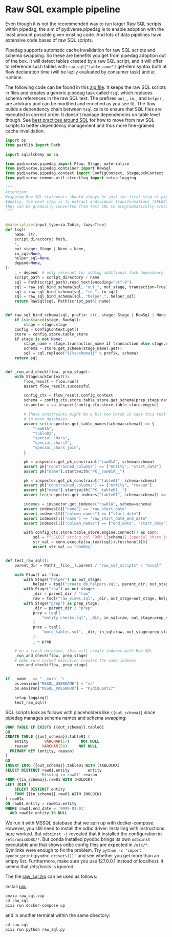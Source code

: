 # Raw SQL example pipeline

Even though it is not the recommended way to run larger Raw SQL scripts within pipedag, the aim of
pydiverse.pipedag is to enable adoption with the least amount possible given existing code. And lots of data pipelines
have extensive code bases of raw SQL scripts.

Pipedag supports automatic cache invalidation for raw SQL scripts and schema swapping. So these are benefits you get
from pipedag adoption out of the box. It will detect tables created by a raw SQL script, and it will offer to reference
such tables with `raw_sql["table_name"]` get-item syntax both at flow declaration time (will be lazily evaluated by
consumer task) and at runtime.

The following code can be found in this [zip file](raw_sql.zip). It keeps the raw SQL scripts in files and creates
a generic pipedag task called `tsql` which replaces schema references in the raw SQL text. The prefixes `out_`, `in_`,
and `helper_` are arbitrary and can be modified and enriched as you see fit. The flow builds a dependency chain between
`tsql` calls to ensure that SQL files are executed in correct order. It doesn't manage dependencies on table level though.
See [best practices around SQL](best_practices_sql) for how to move from raw SQL scripts to better dependency management
and thus more fine-grained cache invalidation.

```python
import os
from pathlib import Path

import sqlalchemy as sa

from pydiverse.pipedag import Flow, Stage, materialize
from pydiverse.pipedag.container import RawSql
from pydiverse.pipedag.context import ConfigContext, StageLockContext
from pydiverse.common.util.structlog import setup_logging

"""
Attention:
Wrapping Raw SQL statements should always be just the first step of pipedag adoption.
Ideally, the next step is to extract individual transformations (SELECT statements) so
they can be gradually converted from text SQL to programmatically created SQL (python).
"""


@materialize(input_type=sa.Table, lazy=True)
def tsql(
    name: str,
    script_directory: Path,
    *,
    out_stage: Stage | None = None,
    in_sql=None,
    helper_sql=None,
    depend=None,
):
    _ = depend  # only relevant for adding additional task dependency
    script_path = script_directory / name
    sql = Path(script_path).read_text(encoding="utf-8")
    sql = raw_sql_bind_schema(sql, "out_", out_stage, transaction=True)
    sql = raw_sql_bind_schema(sql, "in_", in_sql)
    sql = raw_sql_bind_schema(sql, "helper_", helper_sql)
    return RawSql(sql, Path(script_path).name)


def raw_sql_bind_schema(sql, prefix: str, stage: Stage | RawSql | None, *, transaction=False):
    if isinstance(stage, RawSql):
        stage = stage.stage
    config = ConfigContext.get()
    store = config.store.table_store
    if stage is not None:
        stage_name = stage.transaction_name if transaction else stage.name
        schema = store.get_schema(stage_name).get()
        sql = sql.replace("{{%sschema}}" % prefix, schema)
    return sql


def _run_and_check(flow, prep_stage):
    with StageLockContext():
        flow_result = flow.run()
        assert flow_result.successful

        config_ctx = flow_result.config_context
        schema = config_ctx.store.table_store.get_schema(prep_stage.name).get()
        inspector = sa.inspect(config_ctx.store.table_store.engine)

        # these constraints might be a bit too harsh in case this test is extended
        # to more databases
        assert set(inspector.get_table_names(schema=schema)) == {
            "raw01A",
            "table01",
            "special_chars",
            "special_chars2",
            "special_chars_join",
        }

        pk = inspector.get_pk_constraint("raw01A", schema=schema)
        assert pk["constrained_columns"] == ["entity", "start_date"]
        assert pk["name"].startswith("PK__raw01A__")

        pk = inspector.get_pk_constraint("table01", schema=schema)
        assert pk["constrained_columns"] == ["entity", "reason"]
        assert pk["name"].startswith("PK__table01__")
        assert len(inspector.get_indexes("table01", schema=schema)) == 0

        indexes = inspector.get_indexes("raw01A", schema=schema)
        assert indexes[0]["name"] == "raw_start_date"
        assert indexes[0]["column_names"] == ["start_date"]
        assert indexes[1]["name"] == "raw_start_date_end_date"
        assert indexes[1]["column_names"] == ["end_date", "start_date"]

        with config_ctx.store.table_store.engine.connect() as conn:
            sql = f"SELECT string_col FROM [{schema}].[special_chars_join]"
            str_val = conn.execute(sa.text(sql)).fetchone()[0]
            assert str_val == "äöüßéç"


def test_raw_sql():
    parent_dir = Path(__file__).parent / "raw_sql_scripts" / "mssql"

    with Flow() as flow:
        with Stage("helper") as out_stage:
            helper = tsql("create_db_helpers.sql", parent_dir, out_stage=out_stage)
        with Stage("raw") as out_stage:
            _dir = parent_dir / "raw"
            raw = tsql("raw_views.sql", _dir, out_stage=out_stage, helper_sql=helper)
        with Stage("prep") as prep_stage:
            _dir = parent_dir / "prep"
            prep = tsql(
                "entity_checks.sql", _dir, in_sql=raw, out_stage=prep_stage, depend=raw
            )
            prep = tsql(
                "more_tables.sql", _dir, in_sql=raw, out_stage=prep_stage, depend=prep
            )
            _ = prep

    # on a fresh database, this will create indexes with Raw-SQL
    _run_and_check(flow, prep_stage)
    # make sure cached execution creates the same indexes
    _run_and_check(flow, prep_stage)


if __name__ == "__main__":
    os.environ["MSSQL_USERNAME"] = "sa"
    os.environ["MSSQL_PASSWORD"] = "PydiQuant27"

    setup_logging()
    test_raw_sql()
```

SQL scripts look as follows with placeholders like `{{out_schema}}` since pipedag manages schema names and schema swapping:
```sql
DROP TABLE IF EXISTS {{out_schema}}.table01
GO
CREATE TABLE {{out_schema}}.table01 (
    entity       VARCHAR(17)     NOT NULL
  , reason      VARCHAR(50)     NOT NULL
  PRIMARY KEY (entity, reason)
)
GO
INSERT INTO {{out_schema}}.table01 WITH (TABLOCKX)
SELECT DISTINCT raw01.entity        entity
             , 'Missing in raw01' reason
FROM {{in_schema}}.raw01 WITH (NOLOCK)
LEFT JOIN (
    SELECT DISTINCT entity
    FROM {{in_schema}}.raw01 WITH (NOLOCK)
) raw01x
ON raw01.entity = raw01x.entity
WHERE raw01.end_date = '9999-01-01'
  AND raw01x.entity IS NULL
```

We run it with MSSQL database that we spin up with docker-compose. However, you still need to install the odbc driver:
Installing with
instructions [here](https://docs.microsoft.com/en-us/sql/connect/odbc/linux-mac/installing-the-microsoft-odbc-driver-for-sql-server)
worked.
But `odbcinst -j` revealed that it installed the configuration in `/etc/unixODBC/*`. But conda installed pyodbc brings
its own `odbcinst` executable and that shows odbc config files are expected in `/etc/*`. Symlinks were enough to fix the
problem. Try `python -c 'import pyodbc;print(pyodbc.drivers())'` and see whether you get more than an empty list.
Furthermore, make sure you use 127.0.0.1 instead of localhost. It seems that /etc/hosts is ignored.

The file [raw_sql.zip](raw_sql.zip) can be used as follows:

Install [pixi](https://pixi.sh/latest/installation/).

```bash
unzip raw_sql.zip
cd raw_sql
pixi run docker-compose up
```

and in another terminal within the same directory:

```bash
cd raw_sql
pixi run python raw_sql.py
```
